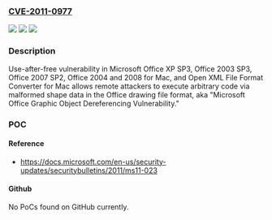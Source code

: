 ### [CVE-2011-0977](https://cve.mitre.org/cgi-bin/cvename.cgi?name=CVE-2011-0977)
![](https://img.shields.io/static/v1?label=Product&message=n%2Fa&color=blue)
![](https://img.shields.io/static/v1?label=Version&message=n%2Fa&color=blue)
![](https://img.shields.io/static/v1?label=Vulnerability&message=n%2Fa&color=brighgreen)

### Description

Use-after-free vulnerability in Microsoft Office XP SP3, Office 2003 SP3, Office 2007 SP2, Office 2004 and 2008 for Mac, and Open XML File Format Converter for Mac allows remote attackers to execute arbitrary code via malformed shape data in the Office drawing file format, aka "Microsoft Office Graphic Object Dereferencing Vulnerability."

### POC

#### Reference
- https://docs.microsoft.com/en-us/security-updates/securitybulletins/2011/ms11-023

#### Github
No PoCs found on GitHub currently.

